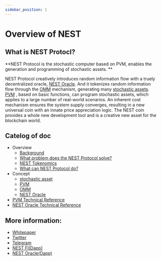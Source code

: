 ```yaml
---
sidebar_position: 1
---
```


# Overview of NEST

## What is NEST Protocl?
**NEST Protocol is the stochastic computer based on PVM, enables the generation and programming of stochastic assets. **

NEST Protocol creatively introduces random information flow with a truely decentralized oracle, [NEST Oracle](https://nestprotocol.org/docs/Concept/NEST-Oracle).
And it tokenizes random information flow through the [OMM](https://nestprotocol.org/docs/Concept/OMM) mechanism, generating many [stochastic assets](https://nestprotocol.org/docs/Concept/stochastic-assets). 
[PVM](https://nestprotocol.org/docs/Concept/PVM) , based on basic functions, can program stochastic assets, which applies to a large number of real-world scenarios.
An inherent cost mechanism ensures the system supply converges, resulting in a new universal coin with an innate price appreciation logic.
The NEST coin provides a whole new development tool and is a creative new asset for the blockchain world.

## Catelog of doc
- Overview
  - [Background](https://nestprotocol.org/docs/Overview/Background/)
  - [What problem does the NEST Protocol solve?](https://nestprotocol.org/docs/Overview/What-problem-does-the-NEST-Protocol-solve/)
  - [NEST Tokenomics](https://nestprotocol.org/docs/Overview/NEST-Tokenomics/)
  - [What can NEST Protocol do?](https://nestprotocol.org/docs/Overview/What-can-NEST-Protocol-do/)
- Concept
  - [stochastic asset](https://nestprotocol.org/docs/Concept/stochastic-assets/)
  - [PVM](https://nestprotocol.org/docs/Concept/PVM/)
  - [OMM](https://nestprotocol.org/docs/Concept/OMM/)
  - [NEST Oracle](https://nestprotocol.org/docs/Concept/NEST-Oracle/)
- [PVM Technical Reference](https://nestprotocol.org/docs/PVM-Technical-Reference/)
- [NEST Oracle Technical Reference](https://nestprotocol.org/docs/Technical-Reference-NEST-Oracle/)

## More information:
- [Whitepaper](https://www.nestprotocol.org/doc/ennestwhitepaper.pdf)
- [Twitter](https://twitter.com/nest_protocol)
- [Telegram](https://t.me/nest_chat)
- [NEST FI(Dapp)](https://finance.nestprotocol.org/#/swap)
- [NEST Oracle(Dapp)](https://channel.nestprotocol.org/)
